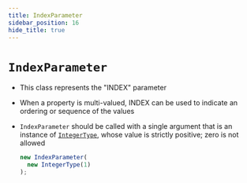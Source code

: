 ```yaml
---
title: IndexParameter
sidebar_position: 16
hide_title: true
---
```


# `IndexParameter`

* This class represents the "INDEX" parameter

* When a property is multi-valued, INDEX can be used to indicate an ordering or sequence of the values

* ```IndexParameter``` should be called with a single argument that is an instance of [`IntegerType`](/documentation/values/integertype-and-integerlisttype), whose value is strictly positive; zero is not allowed

  ```js
  new IndexParameter(
    new IntegerType(1)
  );
  ```
